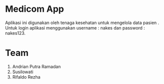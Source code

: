 # Medicom App
Aplikasi ini digunakan oleh tenaga kesehatan untuk mengelola data pasien . Untuk login aplikasi menggunakan username : nakes dan password : nakes123.

# Team
1. Andrian Putra Ramadan
2. Susilowati
3. Rifaldo Rezha


